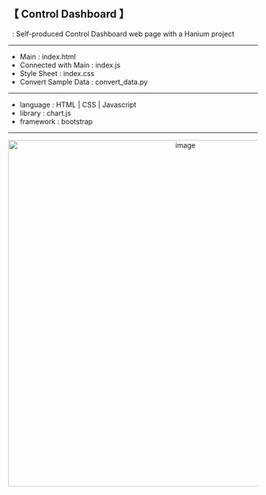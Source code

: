 <h2>【 Control Dashboard 】</h2>

&nbsp;&nbsp;: Self-produced Control Dashboard web page with a Hanium project

---
* Main : index.html
* Connected with Main : index.js
* Style Sheet : index.css
* Convert Sample Data : convert_data.py
---
* language : HTML | CSS | Javascript 
* library : chart.js
* framework : bootstrap
---
<div align="center">
<img width="700" alt="image" src="https://user-images.githubusercontent.com/89649741/186711460-95ce073d-88a2-4c49-a165-ae91ed539e97.png" >
</div>

